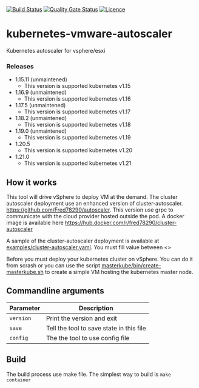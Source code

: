 [![Build Status](https://github.com/fred78290/kubernetes-vmware-autoscaler/actions/workflows/ci.yml/badge.svg?branch=v1.20.5)](https://github.com/Fred78290/Fred78290_kubernetes-vmware-autoscaler/actions)
[![Quality Gate Status](https://sonarcloud.io/api/project_badges/measure?project=Fred78290_kubernetes-vmware-autoscaler&metric=alert_status)](https://sonarcloud.io/dashboard?id=Fred78290_kubernetes-vmware-autoscaler)
[![Licence](https://img.shields.io/hexpm/l/plug.svg)](https://github.com/Fred78290/kubernetes-vmware-autoscaler/blob/master/LICENSE)

# kubernetes-vmware-autoscaler

Kubernetes autoscaler for vsphere/esxi

### Releases ###

* 1.15.11 (unmaintened)
    - This version is supported kubernetes v1.15
* 1.16.9 (unmaintened)
    - This version is supported kubernetes v1.16
* 1.17.5 (unmaintened)
    - This version is supported kubernetes v1.17
* 1.18.2 (unmaintened)
    - This version is supported kubernetes v1.18
* 1.19.0 (unmaintened)
    - This version is supported kubernetes v1.19
* 1.20.5
    - This version is supported kubernetes v1.20
* 1.21.0
    - This version is supported kubernetes v1.21

## How it works

This tool will drive vSphere to deploy VM at the demand. The cluster autoscaler deployment use an enhanced version of cluster-autoscaler. https://github.com/Fred78290/autoscaler. This version use grpc to communicate with the cloud provider hosted outside the pod. A docker image is available here https://hub.docker.com/r/fred78290/cluster-autoscaler

A sample of the cluster-autoscaler deployment is available at [examples/cluster-autoscaler.yaml](./examples/cluster-autoscaler.yaml). You must fill value between <>

Before you must deploy your kubernetes cluster on vSphere. You can do it from scrash or you can use the script [masterkube/bin/create-masterkube.sh](./masterkube/bin/create-masterkube.sh) to create a simple VM hosting the kubernetes master node.

## Commandline arguments

| Parameter | Description |
| --- | --- |
| `version` | Print the version and exit  |
| `save`  | Tell the tool to save state in this file  |
| `config`  |The the tool to use config file |

## Build

The build process use make file. The simplest way to build is `make container`
